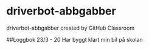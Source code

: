 # driverbot-abbgabber
driverbot-abbgabber created by GitHub Classroom


##Loggbok
23/3 - 20
Har byggt klart min bil på skolan

